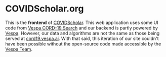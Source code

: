 <!-- Licensed under the terms of the Apache 2.0 license. See LICENSE in the project root. -->

# COVIDScholar.org

This is the __frontend__ of [COVIDScholar](https://www.covidscholar.org). This web application uses some UI code from [Vespa CORD-19 Search](https://cord19.vespa.ai/) and our backend is partly powered by [Vespa](https://vespa.ai). However, our data and algorithms are not the same as those being served at [cord19.vespa.ai](https://cord19.vespa.ai/). With that said, this iteration of our site couldn't have been possible without the open-source code made accessible by the [Vespa Team](https://vespa.ai).

